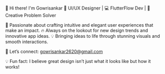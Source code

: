 👋 Hi there! I'm Gowrisankar 
🎨 UI/UX Designer | 💻 FlutterFlow Dev | 🚀 Creative Problem Solver

🌟 Passionate about crafting intuitive and elegant user experiences that make an impact.
🔥 Always on the lookout for new design trends and innovative app ideas.
💡 Bringing ideas to life through stunning visuals and smooth interactions.

💌 Let’s connect: gowrisankar2620@gmail.com

💡 Fun fact: I believe great design isn’t just what it looks like but how it works!


<!---
Gowrisankar114/Gowrisankar114 is a ✨ special ✨ repository because its `README.md` (this file) appears on your GitHub profile.
You can click the Preview link to take a look at your changes.
--->
